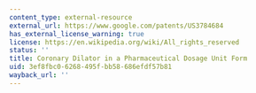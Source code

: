 ```yaml
---
content_type: external-resource
external_url: https://www.google.com/patents/US3784684
has_external_license_warning: true
license: https://en.wikipedia.org/wiki/All_rights_reserved
status: ''
title: Coronary Dilator in a Pharmaceutical Dosage Unit Form
uid: 3ef8fbc0-6268-495f-bb58-686efdf57b81
wayback_url: ''
---
```

